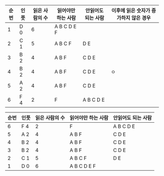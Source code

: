 | 순번 | 인풋 | 읽은 사람의 수 | 읽어야만 하는 사람 | 안읽어도 되는 사람 | 이후에 읽은 숫자가 증가하지 않은 경우 |
| ---- | ---- | ---- | ---- | ---- | ---- |
| 1 | D 0 | 6 | A B C D E F |  |  |
| 2 | C 1 | 5 | A B C F | D E |  |
| 3 | B 2 | 4 | A B F | C D E |  |
| 4 | B 2 | 4 | A B F | C D E | ㅇ |
| 5 | A 2 | 4 | A B F | C D E |  |
| 6 | F 4 | 2 | F | A B C D E |  |

| 순번 | 인풋 | 읽은 사람의 수 | 읽어야만 하는 사람 | 안읽어도 되는 사람 |
| ---- | ---- | ---- | ---- | ---- |
| 6 | F 4 | 2 | F | A B C D E |
| 5 | A 2 | 4 | A B F | C D E |
| 4 | B 2 | 4 | A B F | C D E |
| 3 | B 2 | 4 | A B F | C D E |
| 2 | C 1 | 5 | A B C F | D E |
| 1 | D 0 | 6 | A B C D E F |  |